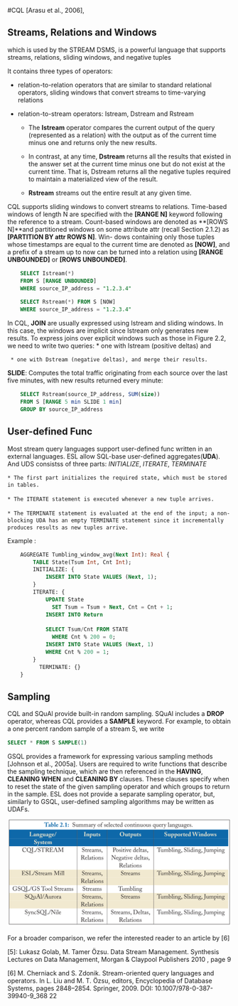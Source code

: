 
#CQL [Arasu et al., 2006],

## Streams, Relations and Windows
which is used by the STREAM DSMS, is a powerful language that supports streams, relations, sliding windows, and negative tuples

It contains three types of operators: 
- relation-to-relation operators that are similar to standard relational operators, sliding windows that convert streams to time-varying relations

- relation-to-stream operators: Istream, Dstream and Rstream

    * The **Istream**  operator compares the current output of the query (represented as a relation) with the output as of the current time minus one and returns only the new results. 

    * In contrast, at any time, **Dstream** returns all the results that existed in the answer set at the current time minus one but do not exist at the current time. That is, Dstream returns all the negative tuples required to maintain a materialized view of the result. 

    * **Rstream** streams out the entire result at any given time.


CQL supports sliding windows to convert streams to relations. Time-based windows of length N are specified with the **[RANGE N]** keyword following the reference to a stream. Count-based windows are denoted as **[ROWS N]**and partitioned windows on some attribute attr (recall Section 2.1.2) as **[PARTITION BY attr ROWS N]**. Win- dows containing only those tuples whose timestamps are equal to the current time are denoted as **[NOW]**, and a prefix of a stream up to now can be turned into a relation using **[RANGE UNBOUNDED]** or **[ROWS UNBOUNDED]**.


```sql
    SELECT Istream(*)
    FROM S [RANGE UNBOUNDED]
    WHERE source_IP_address = "1.2.3.4"
```

```sql  
    SELECT Rstream(*) FROM S [NOW]
    WHERE source_IP_address = "1.2.3.4"
```


In CQL, **JOIN** are usually expressed using Istream and sliding windows. In this case, the windows are implicit since Istream only generates new results. To express joins over explicit windows such as those in Figure 2.2, we need to write two queries:
     * one with Istream (positive deltas) and 

     * one with Dstream (negative deltas), and merge their results.


**SLIDE**: Computes the total traffic originating from each source over the last five minutes, with new results returned every minute:
```sql
    SELECT Rstream(source_IP_address, SUM(size)) 
    FROM S [RANGE 5 min SLIDE 1 min]
    GROUP BY source_IP_address
```

## User-defined Func
Most stream query languages support user-defined func written in an external languages. ESL allow SQL-base user-defined aggregates(**UDA**). And UDS consistss of three parts: *INITIALIZE*, *ITERATE*, *TERMINATE*

    * The first part initializes the required state, which must be stored in tables. 

    * The ITERATE statement is executed whenever a new tuple arrives. 

    * The TERMINATE statement is evaluated at the end of the input; a non-blocking UDA has an empty TERMINATE statement since it incrementally produces results as new tuples arrive.

Example :
```sql
    AGGREGATE Tumbling_window_avg(Next Int): Real {
        TABLE State(Tsum Int, Cnt Int);
        INITIALIZE: {
            INSERT INTO State VALUES (Next, 1);
        }
        ITERATE: {
            UPDATE State
              SET Tsum = Tsum + Next, Cnt = Cnt + 1;
            INSERT INTO Return
        ￼
        ￼   SELECT Tsum/Cnt FROM STATE
              WHERE Cnt % 200 = 0;
            INSERT INTO State VALUES (Next, 1)
            WHERE Cnt % 200 = 1;
        }
          TERMINATE: {}
    }
```

## Sampling

CQL and SQuAl provide built-in random sampling. SQuAl includes a **DROP** operator, whereas CQL provides a **SAMPLE** keyword. For example, to obtain a one percent random sample of a stream S, we write 
```sql
SELECT * FROM S SAMPLE(1)
```

 GSQL provides a framework for expressing various sampling methods [Johnson et al., 2005a]. Users are required to write functions that describe the sampling technique, which are then referenced in the **HAVING**, **CLEANING WHEN** and **CLEANING BY** clauses. These clauses specify when to reset the state of the given sampling operator and which groups to return in the sample. ESL does not provide a separate sampling operator, but, similarly to GSQL, user-defined sampling algorithms may be written as UDAFs.

![Selected CQL](./Selected_Continous_Query_Languages.png)

For a broader comparison, we refer the interested reader to an article by [6]

[5]: Lukasz Golab, M. Tamer Özsu. Data Stream Management. Synthesis Lectures on Data Management, Morgan & Claypool Publishers 2010   , page 9

[6] M. Cherniack and S. Zdonik. Stream-oriented query languages and operators. In L. Liu and M. T. Özsu, editors, Encyclopedia of Database Systems, pages 2848–2854. Springer, 2009. DOI: 10.1007/978-0-387-39940-9_368 22